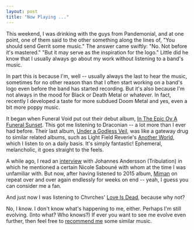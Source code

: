 ```yaml
---
layout: post
title: "Now Playing ..."
---
```

This weekend, I was drinking with the guys from Pandemonial, and at one point, one of them said to the other something along the lines of, "You should send Gerrit some music." The answer came swiftly: "No. Not before it's mastered." "But it may serve as the inspiration for the logo." Little did he know that I usually always go about my work without listening to a band's music. 

In part this is because I'm, well -- usually always the last to hear the music, sometimes for no other reason than that I often start working on a band's logo even before the band has started recording. But it's also because I'm not always in the mood for Black or Death Metal or whatever. In fact, recently I developed a taste for more subdued Doom Metal and yes, even a bit more poppy music. 

It began when Funeral Void put out their debut album, [In The Epic Ov A Funeral Sunset](https://fvneralvoid.bandcamp.com/). This got me listening to Draconian -- a lot more than I ever had before. Their last album, [Under a Godless Veil](https://open.spotify.com/album/4piC4Fef3riuaqWsywyKri?si=dECDgDrSTzCokrqNXpqfOQ&dl_branch=1), was like a gateway drug to similar related albums, such as Light Field Reverie's [Another World](https://open.spotify.com/album/1RVnqaOoYpJx0DzYvN9TMx?si=QPKZKPPEQZe7KMq-s_e9dw&dl_branch=1), which I listen to on a daily basis. It's simply fantastic! Ephemeral, melancholic, it goes straight to the feels.

A while ago, I read an [interview](https://www.kerrang.com/features/now-hear-this-johannes-andersson-on-the-best-new-goth-country-and-dark-ambient/) with Johannes Andersson (Tribulation) in which he mentioned a certain Nicole Sabouné with whom at the time I was unfamiliar with. But now, after having listened to 2015 album, [Miman](https://open.spotify.com/album/1ZNwye9OUUESM5onEyumAp?si=115ZIS9kSoGq8OCsTSo9Ag&dl_branch=1) on repeat over and over again endlessly for weeks on end -- yeah, I guess you can consider me a fan.

And just now I was listening to Chvrches' [Love Is Dead](https://open.spotify.com/album/3lQdoVP35ulzlmHEvxcWKF?si=JDnO5AjxQBGYXVi5qacf9w&dl_branch=1), because why not?

No, I know. I don't know what's happening to me, either. Perhaps I'm still evolving. (Into what? Who knows?) If ever you want to see me evolve even further, then feel free to [recommend me](https://twitter.com/intent/tweet?text=%40tundratoucan) some similar music.